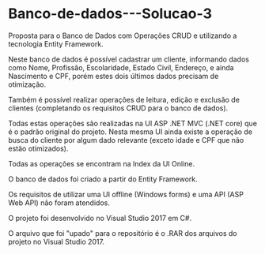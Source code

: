 # Banco-de-dados---Solucao-3
Proposta para o Banco de Dados com Operações CRUD e utilizando a tecnologia Entity Framework.

Neste banco de dados é possível cadastrar um cliente, informando dados como Nome, Profissão, Escolaridade, Estado Civil, Endereço, e ainda Nascimento e CPF, porém estes dois últimos dados precisam de otimização.

Também é possível realizar operações de leitura, edição e exclusão de clientes (completando os requisitos CRUD para o banco de dados).

Todas estas operações são realizadas na UI ASP .NET MVC (.NET core) que é o padrão original do projeto. Nesta mesma UI ainda existe a operação de busca do cliente por algum dado relevante (exceto idade e CPF que não estão otimizados).

Todas as operações se encontram na Index da UI Online.

O banco de dados foi criado a partir do Entity Framework.

Os requisitos de utilizar uma UI offline (Windows forms) e uma API (ASP Web API) não foram atendidos.

O projeto foi desenvolvido no Visual Studio 2017 em C#.

O arquivo que foi "upado" para o repositório é o .RAR dos arquivos do projeto no Visual Studio 2017.
